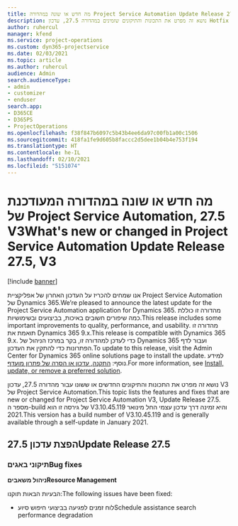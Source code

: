 ```yaml
---
title: מה חדש או שונה במהדורה Project Service Automation Update Release 27.5 Hotfix, V3
description: נושא זה מפרט את התכונות והתיקונים שזמינים במהדורה 27.5, עדכון Hotfix V3 של Project Service Automation.
author: ruhercul
manager: kfend
ms.service: project-operations
ms.custom: dyn365-projectservice
ms.date: 02/03/2021
ms.topic: article
ms.author: ruhercul
audience: Admin
search.audienceType:
- admin
- customizer
- enduser
search.app:
- D365CE
- D365PS
- ProjectOperations
ms.openlocfilehash: f38f847b6097c5b43b4ee6da97c00fb1a00c1506
ms.sourcegitcommit: 418fa1fe9d605b8faccc2d5dee1b04b4e753f194
ms.translationtype: HT
ms.contentlocale: he-IL
ms.lasthandoff: 02/10/2021
ms.locfileid: "5151074"
---
```

# <a name="whats-new-or-changed-in-project-service-automation-update-release-275-v3"></a><span data-ttu-id="2e841-103">מה חדש או שונה במהדורה המעודכנת של Project Service Automation, 27.5 V3</span><span class="sxs-lookup"><span data-stu-id="2e841-103">What's new or changed in Project Service Automation Update Release 27.5, V3</span></span>

[!include [banner](../includes/psa-now-project-operations.md)]

<span data-ttu-id="2e841-104">אנו שמחים להכריז על העדכון האחרון של אפליקציית Project Service Automation של Dynamics 365.</span><span class="sxs-lookup"><span data-stu-id="2e841-104">We’re pleased to announce the latest update for the Project Service Automation application for Dynamics 365.</span></span> <span data-ttu-id="2e841-105">מהדורה זו כוללת כמה שיפורים חשובים באיכות, בביצועים ובשימושיות.</span><span class="sxs-lookup"><span data-stu-id="2e841-105">This release includes some important improvements to quality, performance, and usability.</span></span> <span data-ttu-id="2e841-106">מהדורה זו תואמת את Dynamics 365 9.x.</span><span class="sxs-lookup"><span data-stu-id="2e841-106">This release is compatible with Dynamics 365 9.x.</span></span> <span data-ttu-id="2e841-107">כדי לעדכן למהדורה זו, בקר במרכז הניהול של Dynamics 365 ועבור לדף הפתרונות כדי להתקין את העדכון.</span><span class="sxs-lookup"><span data-stu-id="2e841-107">To update to this release, visit the Admin Center for Dynamics 365 online solutions page to install the update.</span></span> <span data-ttu-id="2e841-108">למידע נוסף: [התקנה, עדכון או הסרה של פתרון מועדף](https://docs.microsoft.com/power-platform/admin/install-remove-preferred-solution).</span><span class="sxs-lookup"><span data-stu-id="2e841-108">For more information, see [Install, update, or remove a preferred solution](https://docs.microsoft.com/power-platform/admin/install-remove-preferred-solution).</span></span>

<span data-ttu-id="2e841-109">נושא זה מפרט את התכונות והתיקונים החדשים או ששונו עבור מהדורה 27.5, עדכון V3 של Project Service Automation.</span><span class="sxs-lookup"><span data-stu-id="2e841-109">This topic lists the features and fixes that are new or changed for Project Service Automation V3, Update Release 27.5.</span></span> <span data-ttu-id="2e841-110">מספר ה-build של גירסה זו הוא V3.10.45.119 והיא זמינה דרך עדכון עצמי החל מינואר 2021.</span><span class="sxs-lookup"><span data-stu-id="2e841-110">This version has a build number of V3.10.45.119 and is generally available through a self-update in January 2021.</span></span>

## <a name="update-release-275"></a><span data-ttu-id="2e841-111">הפצת עדכון 27.5</span><span class="sxs-lookup"><span data-stu-id="2e841-111">Update Release 27.5</span></span>

### <a name="bug-fixes"></a><span data-ttu-id="2e841-112">תיקוני באגים</span><span class="sxs-lookup"><span data-stu-id="2e841-112">Bug fixes</span></span>


<span data-ttu-id="2e841-113">**ניהול משאבים**</span><span class="sxs-lookup"><span data-stu-id="2e841-113">**Resource Management**</span></span>

<span data-ttu-id="2e841-114">הבעיות הבאות תוקנו:</span><span class="sxs-lookup"><span data-stu-id="2e841-114">The following issues have been fixed:</span></span>

- <span data-ttu-id="2e841-115">לוח זמנים לפגיעה בביצועי חיפוש סיוע</span><span class="sxs-lookup"><span data-stu-id="2e841-115">Schedule assistance search performance degradation</span></span>
